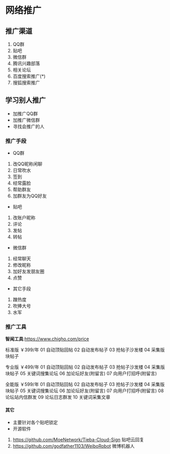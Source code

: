 # 网络推广

## 推广渠道

1. QQ群
2. 贴吧
3. 微信群
4. 腾讯兴趣部落
5. 相关论坛
6. 百度搜索推广(*)
7. 搜狐搜索推广

## 学习别人推广

* 加推广QQ群
* 加推广微信群
* 寻找会推广的人

### 推广手段

* QQ群
1. 改QQ昵称闲聊
2. 日常吹水
3. 签到
4. 经常露脸
5. 帮助群友
6. 加群友为QQ好友

* 贴吧
1. 改账户昵称
2. 评论
3. 发帖
4. 转帖

* 微信群
1. 经常聊天
2. 修改昵称
3. 加好友发朋友圈
4. 点赞

* 其它手段
1. 蹭热度
2. 吹捧大号
3. 水军

### 推广工具

**智闻工具**:<https://www.chigho.com/price>

标准版
￥399/年
01 自动顶贴回帖
02 自动发布帖子
03 抢帖子沙发楼
04 采集版块帖子

专业版
￥499/年
01 自动顶贴回帖
02 自动发布帖子
03 抢帖子沙发楼
04 采集版块帖子
05 关键词搜集论坛
06 加论坛好友(附留言)
07 向用户打招呼(附留言)

全能版
￥599/年
01 自动顶贴回帖
02 自动发布帖子
03 抢帖子沙发楼
04 采集版块帖子
05 关键词搜集论坛
06 加论坛好友(附留言)
07 向用户打招呼(附留言)
08 论坛站内信群发
09 论坛日志群发
10 关键词采集文章

#### 其它

* 主要针对各个贴吧锁定
* 开源软件
1. https://github.com/MoeNetwork/Tieba-Cloud-Sign  贴吧云回复
2. https://github.com/godfather1103/WeiboRobot   微博机器人